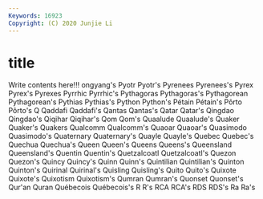 ```yaml
---
Keywords: 16923
Copyright: (C) 2020 Junjie Li
---
```


# title

Write contents here!!!
ongyang's 
Pyotr 
Pyotr's 
Pyrenees 
Pyrenees's 
Pyrex 
Pyrex's 
Pyrexes
Pyrrhic 
Pyrrhic's 
Pythagoras 
Pythagoras's 
Pythagorean 
Pythagorean's 
Pythias 
Pythias's 
Python 
Python's
Pétain 
Pétain's 
Pôrto 
Pôrto's 
Q 
Qaddafi 
Qaddafi's 
Qantas 
Qantas's 
Qatar
Qatar's 
Qingdao 
Qingdao's 
Qiqihar 
Qiqihar's 
Qom 
Qom's 
Quaalude 
Quaalude's 
Quaker
Quaker's 
Quakers 
Qualcomm 
Qualcomm's 
Quaoar 
Quaoar's 
Quasimodo 
Quasimodo's 
Quaternary 
Quaternary's
Quayle 
Quayle's 
Quebec 
Quebec's 
Quechua 
Quechua's 
Queen 
Queen's 
Queens 
Queens's
Queensland 
Queensland's 
Quentin 
Quentin's 
Quetzalcoatl 
Quetzalcoatl's 
Quezon 
Quezon's 
Quincy 
Quincy's
Quinn 
Quinn's 
Quintilian 
Quintilian's 
Quinton 
Quinton's 
Quirinal 
Quirinal's 
Quisling 
Quisling's
Quito 
Quito's 
Quixote 
Quixote's 
Quixotism 
Quixotism's 
Qumran 
Qumran's 
Quonset 
Quonset's
Qur'an 
Quran 
Québecois 
Québecois's 
R 
R's 
RCA 
RCA's 
RDS 
RDS's
Ra 
Ra's 

